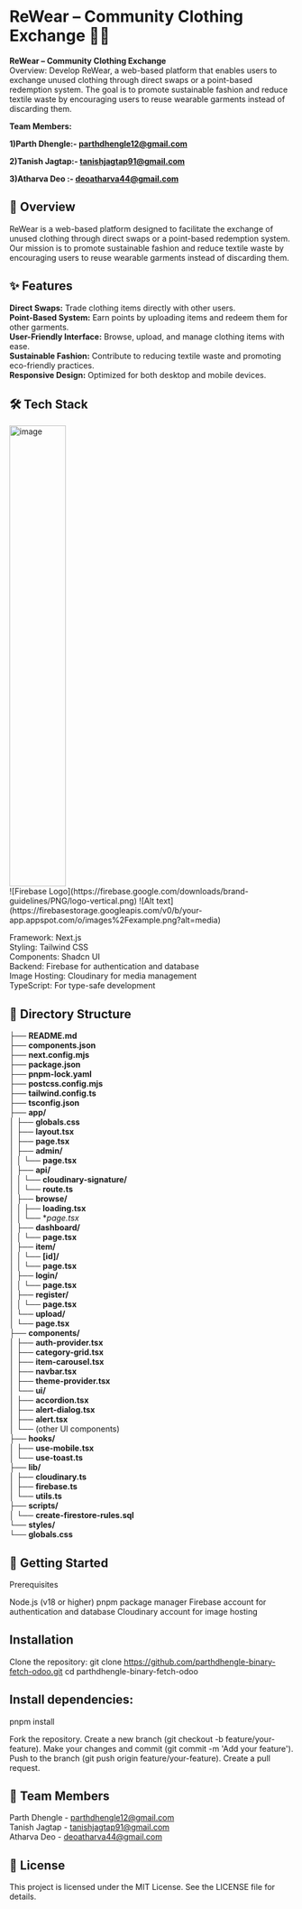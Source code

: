 # ReWear – Community Clothing Exchange 🌿👗 #

<b>ReWear – Community Clothing Exchange</b><br>
Overview:
Develop ReWear, a web-based platform that enables users to exchange unused clothing
through direct swaps or a point-based redemption system. The goal is to promote sustainable
fashion and reduce textile waste by encouraging users to reuse wearable garments instead of
discarding them.

<b>Team Members:

1)Parth Dhengle:- parthdhengle12@gmail.com

2)Tanish Jagtap:- tanishjagtap91@gmail.com

3)Atharva Deo :- deoatharva44@gmail.com
</b>

<h2>📖 Overview</h2>
ReWear is a web-based platform designed to facilitate the exchange of unused clothing through direct swaps or a point-based redemption system. Our mission is to promote sustainable fashion and reduce textile waste by encouraging users to reuse wearable garments instead of discarding them. 

<h2>✨ Features</h2>

<b>Direct Swaps:</b> Trade clothing items directly with other users.  
<b>Point-Based System:</b> Earn points by uploading items and redeem them for other garments.  
<b>User-Friendly Interface:</b> Browse, upload, and manage clothing items with ease.  
<b>Sustainable Fashion:</b> Contribute to reducing textile waste and promoting eco-friendly practices.  
<b>Responsive Design:</b> Optimized for both desktop and mobile devices.


<h2>🛠️ Tech Stack</h2>
<img width="100" height="817" alt="image" src="https://github.com/user-attachments/assets/9aeefee1-5140-4b22-b1db-8cf7c6bd3925" /><br>
![Firebase Logo](https://firebase.google.com/downloads/brand-guidelines/PNG/logo-vertical.png)
![Alt text](https://firebasestorage.googleapis.com/v0/b/your-app.appspot.com/o/images%2Fexample.png?alt=media)



Framework: Next.js  
Styling: Tailwind CSS  
Components: Shadcn UI  
Backend: Firebase for authentication and database  
Image Hosting: Cloudinary for media management  
TypeScript: For type-safe development  



<h2>📂 Directory Structure</h2>

├── **README.md** <br>
├── **components.json**<br>
├── **next.config.mjs**<br>
├── **package.json**<br>
├── **pnpm-lock.yaml**<br>
├── **postcss.config.mjs**<br>
├── **tailwind.config.ts**<br>
├── **tsconfig.json**<br>
├── **app/** <br>
│   ├── **globals.css**<br>
│   ├── **layout.tsx**<br>
│   ├── **page.tsx**<br>
│   ├── **admin/**<br>
│   │   └── **page.tsx**<br>
│   ├── **api/**<br>
│   │   └── **cloudinary-signature/**<br>
│   │       └── **route.ts**<br>
│   ├── **browse/**<br>
│   │   ├── **loading.tsx**<br>
│   │   └── **page.tsx*<br>
│   ├── **dashboard/**<br>
│   │   └── **page.tsx**<br>
│   ├── **item/**<br>
│   │   └── **[id]/**<br>
│   │       └── **page.tsx**<br>
│   ├── **login/**<br>
│   │   └── **page.tsx**<br>
│   ├── **register/**<br>
│   │   └── **page.tsx**<br>
│   └── **upload/**<br>
│       └── **page.tsx**<br>
├── **components/** <br>
│   ├── **auth-provider.tsx**<br>
│   ├── **category-grid.tsx**<br>
│   ├── **item-carousel.tsx**<br>
│   ├── **navbar.tsx**<br>
│   ├── **theme-provider.tsx**<br>
│   └── **ui/**<br>
│       ├── **accordion.tsx**<br>
│       ├── **alert-dialog.tsx**<br>
│       ├── **alert.tsx**<br>
│       └── (other UI components)<br>
├── **hooks/** <br>
│   ├── **use-mobile.tsx**<br>
│   └── **use-toast.ts**<br>
├── **lib/** <br>
│   ├── **cloudinary.ts**<br>
│   ├── **firebase.ts**<br>
│   └── **utils.ts**<br>
├── **scripts/** <br>
│   └── **create-firestore-rules.sql**<br>
└── **styles/**<br>
  └── **globals.css**<br>


<h2>🚀 Getting Started</h2>
Prerequisites

Node.js (v18 or higher)
pnpm package manager
Firebase account for authentication and database
Cloudinary account for image hosting


<h2>Installation</h2>

Clone the repository:
git clone https://github.com/parthdhengle-binary-fetch-odoo.git
cd parthdhengle-binary-fetch-odoo


<h2>Install dependencies:</h2>
pnpm install


Fork the repository.
Create a new branch (git checkout -b feature/your-feature).
Make your changes and commit (git commit -m 'Add your feature').
Push to the branch (git push origin feature/your-feature).
Create a pull request.


<h2>👥 Team Members</h2>

Parth Dhengle - parthdhengle12@gmail.com  
Tanish Jagtap - tanishjagtap91@gmail.com  
Atharva Deo - deoatharva44@gmail.com


<h2>📜 License</h2>
This project is licensed under the MIT License. See the LICENSE file for details.


